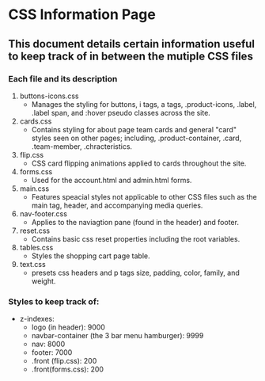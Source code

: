 # CSS Information Page

## This document details certain information useful to keep track of in between the mutiple CSS files

### Each file and its description
1. buttons-icons.css
    - Manages the styling for buttons, i tags, a tags, .product-icons, .label, .label span, and :hover pseudo classes across the site.
2. cards.css
    - Contains styling for about page team cards and general "card" styles seen on other pages; including, .product-container, .card, .team-member, .chracteristics.
3. flip.css
    - CSS card flipping animations applied to cards throughout the site.
4. forms.css
    - Used for the account.html and admin.html forms.
5. main.css
    - Features speacial styles not applicable to other CSS files such as the main tag, header, and accompanying media queries.
6. nav-footer.css
    - Applies to the naviagtion pane (found in the header) and footer. 
7. reset.css
    - Contains basic css reset properties including the root variables.
8. tables.css
    - Styles the shopping cart page table.
9. text.css
    - presets css headers and p tags size, padding, color, family, and weight.


### Styles to keep track of:
- z-indexes:
    - logo (in header): 9000 
    - navbar-container (the 3 bar menu hamburger): 9999
    - nav: 8000
    - footer: 7000
    - .front (flip.css): 200
    - .front(forms.css): 200